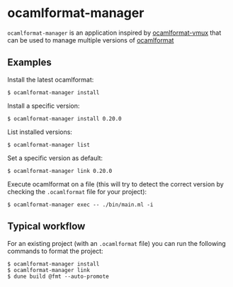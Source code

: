# ocamlformat-manager

`ocamlformat-manager` is an application inspired by [ocamlformat-vmux](https://github.com/CraigFe/ocamlformat-vmux)
that can be used to manage multiple versions of [ocamlformat](https://github.com/ocaml-ppx/ocamlformat)

## Examples

Install the latest ocamlformat:

```shell
$ ocamlformat-manager install
```

Install a specific version:

```shell
$ ocamlformat-manager install 0.20.0
```

List installed versions:

```shell
$ ocamlformat-manager list
```

Set a specific version as default:

```shell
$ ocamlformat-manager link 0.20.0
```

Execute ocamlformat on a file (this will try to detect the correct version
by checking the `.ocamlformat` file for your project):

```shell
$ ocamlformat-manager exec -- ./bin/main.ml -i
```

## Typical workflow

For an existing project (with an `.ocamlformat` file) you can run the following
commands to format the project:

```shell
$ ocamlformat-manager install
$ ocamlformat-manager link
$ dune build @fmt --auto-promote
```

